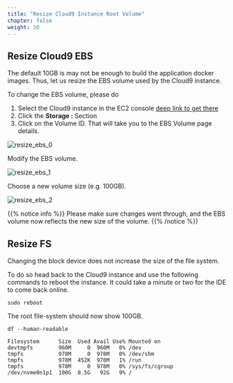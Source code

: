 ```yaml
---
title: "Resize Cloud9 Instance Root Volume"
chapter: false
weight: 30
---
```


## Resize Cloud9 EBS

The default 10GB is may not be enough to build the application docker images.
Thus, let us resize the EBS volume used by the Cloud9 instance.

To change the EBS volume, please do

   1. Select the Cloud9 instance in the EC2 console [deep link to get there](https://console.aws.amazon.com/ec2/v2/home?#Instances:search=aws-cloud9-EcsSpotWorkshop)
   2. Click the **Storage :** Section 
   3. Click on the Volume ID. That will take you to the EBS Volume page details.

![resize_ebs_0](/images/ecs-spot-capacity-providers/cloud9_instance.png)

Modify the EBS volume.

![resize_ebs_1](/images/ecs-spot-capacity-providers/resize_ebs_1.png)

Choose a new volume size (e.g. 100GB).

![resize_ebs_2](/images/ecs-spot-capacity-providers/resize_ebs_2.png)

{{% notice info %}}
Please make sure changes went through, and the EBS volume now reflects the new size of the volume.
{{% /notice %}}

## Resize FS

Changing the block device does not increase the size of the file system.

To do so head back to the Cloud9 instance and use the following commands to reboot the instance. It could take a minute or two for the IDE to come back online.

```
sudo reboot
```

The root file-system should now show 100GB.

```
df --human-readable
```

```plaintext
Filesystem      Size  Used Avail Use% Mounted on
devtmpfs        960M     0  960M   0% /dev
tmpfs           978M     0  978M   0% /dev/shm
tmpfs           978M  452K  978M   1% /run
tmpfs           978M     0  978M   0% /sys/fs/cgroup
/dev/nvme0n1p1  100G  8.5G   92G   9% /
```
